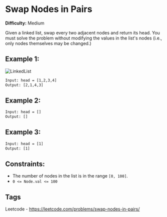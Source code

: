 # Swap Nodes in Pairs

**Difficulty:** Medium

Given a linked list, swap every two adjacent nodes and return its head. You must solve the problem without modifying the values in the list's nodes (i.e., only nodes themselves may be changed.)

## Example 1:

![LinkedList](https://assets.leetcode.com/uploads/2020/10/03/swap_ex1.jpg)

```txt
Input: head = [1,2,3,4]
Output: [2,1,4,3]
```

## Example 2:

```txt
Input: head = []
Output: []
```

## Example 3:

```txt
Input: head = [1]
Output: [1]
```

## Constraints:

- The number of nodes in the list is in the range `[0, 100]`.
- `0 <= Node.val <= 100`

## Tags

Leetcode - https://leetcode.com/problems/swap-nodes-in-pairs/
